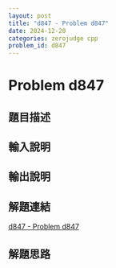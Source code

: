 ```yaml
---
layout: post
title: "d847 - Problem d847"
date: 2024-12-20
categories: zerojudge cpp
problem_id: d847
---
```


# Problem d847

## 題目描述



## 輸入說明



## 輸出說明



## 解題連結

[d847 - Problem d847](https://zerojudge.tw/ShowProblem?problemid=d847)

## 解題思路

